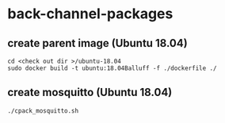 # back-channel-packages 
## create parent image (Ubuntu 18.04)
```shell
cd <check out dir >/ubuntu-18.04
sudo docker build -t ubuntu:18.04Balluff -f ./dockerfile ./
```

## create  mosquitto (Ubuntu 18.04)

``` shell
./cpack_mosquitto.sh
```

